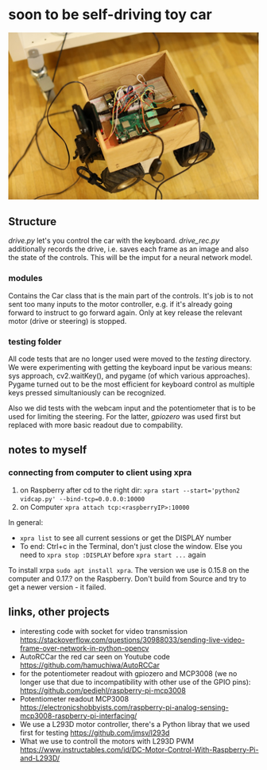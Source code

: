 # soon to be self-driving toy car

![](img/079A9654.JPG)

## Structure

*drive.py* let's you control the car with the keyboard. *drive_rec.py* additionally records the drive, i.e. saves each frame as an image and also the state of the controls. This will be the imput for a neural network model.

### modules

Contains the Car class that is the main part of the controls. It's job is to not sent too many inputs to the motor controller, e.g. if it's already going forward to instruct to go forward again. Only at key release the relevant motor (drive or steering) is stopped.

### testing folder

All code tests that are no longer used were moved to the *testing* directory. We were experimenting with getting the keyboard input be various means: sys approach, cv2.waitKey(), and pygame (of which various approaches). Pygame turned out to be the most efficient for keyboard control as multiple keys pressed simultaniously can be recognized.

Also we did tests with the webcam input and the potentiometer that is to be used for limiting the steering. For the latter, *gpiozero* was used first but replaced with more basic readout due to compability. 

## notes to myself

### connecting from computer to client using xpra

1. on Raspberry after cd to the right dir: `xpra start --start='python2 vidcap.py' --bind-tcp=0.0.0.0:10000`
2. on Computer `xpra attach tcp:<raspberryIP>:10000`

In general:

* `xpra list` to see all current sessions or get the DISPLAY number
* To end: Ctrl+c in the Terminal, don't just close the window. Else you need to `xpra stop :DISPLAY` before `xpra start ...` again

To install xrpa `sudo apt install xpra`. The version we use is 0.15.8 on the computer and 0.17.? on the Raspberry. Don't build from Source and try to get a newer version - it failed.

## links, other projects

* interesting code with socket for video transmission https://stackoverflow.com/questions/30988033/sending-live-video-frame-over-network-in-python-opencv
* AutoRCCar the red car seen on Youtube code https://github.com/hamuchiwa/AutoRCCar
* for the potentiometer readout with gpiozero and MCP3008 (we no longer use that due to incompatibility with other use of the GPIO pins): https://github.com/pediehl/raspberry-pi-mcp3008
* Potentiometer readout MCP3008 https://electronicshobbyists.com/raspberry-pi-analog-sensing-mcp3008-raspberry-pi-interfacing/
* We use a L293D motor controller, there's a Python libray that we used first for testing https://github.com/jmsv/l293d
* What we use to controll the motors with L293D PWM https://www.instructables.com/id/DC-Motor-Control-With-Raspberry-Pi-and-L293D/

